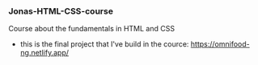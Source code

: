 ### Jonas-HTML-CSS-course
Course about the fundamentals in HTML and CSS
 - this is the final project that I've build in the cource: https://omnifood-ng.netlify.app/
